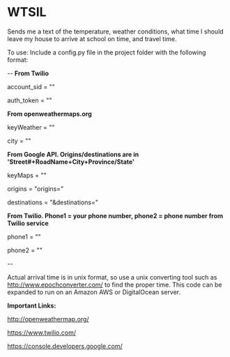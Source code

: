 # WTSIL
Sends me a text of the temperature, weather conditions, what time I should leave my house to arrive at school on time, and travel time.

To use: Include a config.py file in the project folder with the following format:

--
**From Twilio**

account_sid = ""

auth_token = ""


**From openweathermaps.org**

keyWeather = ""

city = ""


**From Google API. Origins/destinations are in 'Street#+RoadName+City+Province/State'**

keyMaps = ""

origins = "origins="

destinations = "&destinations="


**From Twilio. Phone1 = your phone number, phone2 = phone number from Twilio service**

phone1 = ""

phone2 = ""

--

Actual arrival time is in unix format, so use a unix converting tool such as http://www.epochconverter.com/ to find the proper time.
This code can be expanded to run on an Amazon AWS or DigitalOcean server.

**Important Links:**

http://openweathermap.org/

https://www.twilio.com/

https://console.developers.google.com/
